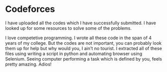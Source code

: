 # Codeforces
I have uploaded all the codes which I have successfully submitted. I have looked up for some resources to solve some of the problems.


I love competetive programming. I wrote all these code in the span of 4 years of my college. But the codes are not important,
you can probably look them up for help but why would you, I ain't no tourist. I extracted all of these files using writing a
script in python and automating browser using Selenium. Seeing computer performing a task which is defined by you, feels pretty
amazing. Adios!
